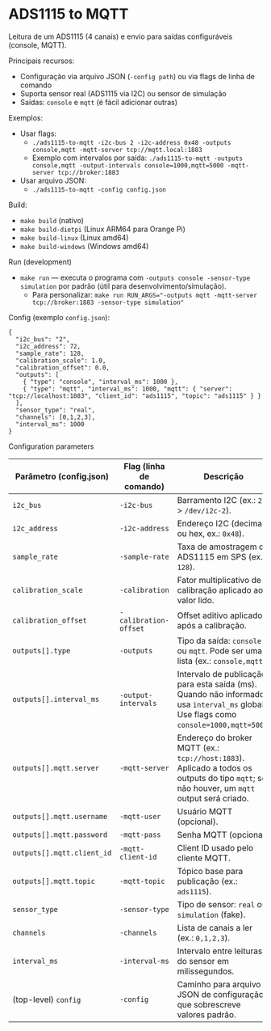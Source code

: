 # ADS1115 to MQTT

Leitura de um ADS1115 (4 canais) e envio para saídas configuráveis (console, MQTT).

Principais recursos:
- Configuração via arquivo JSON (`-config path`) ou via flags de linha de comando
- Suporta sensor real (ADS1115 via I2C) ou sensor de simulação
- Saídas: `console` e `mqtt` (é fácil adicionar outras)

Exemplos:

- Usar flags:
  - `./ads1115-to-mqtt -i2c-bus 2 -i2c-address 0x48 -outputs console,mqtt -mqtt-server tcp://mqtt.local:1883`
  - Exemplo com intervalos por saída: `./ads1115-to-mqtt -outputs console,mqtt -output-intervals console=1000,mqtt=5000 -mqtt-server tcp://broker:1883`
- Usar arquivo JSON:
  - `./ads1115-to-mqtt -config config.json`

Build:
- `make build` (nativo)
- `make build-dietpi` (Linux ARM64 para Orange Pi)
- `make build-linux` (Linux amd64)
- `make build-windows` (Windows amd64)

Run (development)

- `make run` — executa o programa com `-outputs console -sensor-type simulation` por padrão (útil para desenvolvimento/simulação).
  - Para personalizar: `make run RUN_ARGS="-outputs mqtt -mqtt-server tcp://broker:1883 -sensor-type simulation"`

Config (exemplo `config.json`):

```
{
  "i2c_bus": "2",
  "i2c_address": 72,
  "sample_rate": 128,
  "calibration_scale": 1.0,
  "calibration_offset": 0.0,
  "outputs": [
    { "type": "console", "interval_ms": 1000 },
    { "type": "mqtt", "interval_ms": 1000, "mqtt": { "server": "tcp://localhost:1883", "client_id": "ads1115", "topic": "ads1115" } }
  ],
  "sensor_type": "real",
  "channels": [0,1,2,3],
  "interval_ms": 1000
}
```

Configuration parameters

| Parâmetro (config.json) | Flag (linha de comando) | Descrição |
|---|---|---|
| `i2c_bus` | `-i2c-bus` | Barramento I2C (ex.: `2` -> `/dev/i2c-2`). |
| `i2c_address` | `-i2c-address` | Endereço I2C (decimal ou hex, ex.: `0x48`). |
| `sample_rate` | `-sample-rate` | Taxa de amostragem do ADS1115 em SPS (ex.: `128`). |
| `calibration_scale` | `-calibration` | Fator multiplicativo de calibração aplicado ao valor lido. |
| `calibration_offset` | `-calibration-offset` | Offset aditivo aplicado após a calibração. |
| `outputs[].type` | `-outputs` | Tipo da saída: `console` ou `mqtt`. Pode ser uma lista (ex.: `console,mqtt`). |
| `outputs[].interval_ms` | `-output-intervals` | Intervalo de publicação para esta saída (ms). Quando não informado, usa `interval_ms` global. Use flags como `console=1000,mqtt=5000`.
| `outputs[].mqtt.server` | `-mqtt-server` | Endereço do broker MQTT (ex.: `tcp://host:1883`). Aplicado a todos os outputs do tipo `mqtt`; se não houver, um `mqtt` output será criado. |
| `outputs[].mqtt.username` | `-mqtt-user` | Usuário MQTT (opcional). |
| `outputs[].mqtt.password` | `-mqtt-pass` | Senha MQTT (opcional). |
| `outputs[].mqtt.client_id` | `-mqtt-client-id` | Client ID usado pelo cliente MQTT. |
| `outputs[].mqtt.topic` | `-mqtt-topic` | Tópico base para publicação (ex.: `ads1115`). |
| `sensor_type` | `-sensor-type` | Tipo de sensor: `real` ou `simulation` (fake). |
| `channels` | `-channels` | Lista de canais a ler (ex.: `0,1,2,3`). |
| `interval_ms` | `-interval-ms` | Intervalo entre leituras do sensor em milissegundos. |
| (top-level) `config` | `-config` | Caminho para arquivo JSON de configuração que sobrescreve valores padrão. |
